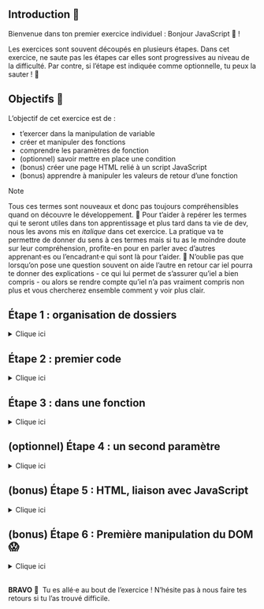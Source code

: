 ## Introduction 📝

Bienvenue dans ton premier exercice individuel : Bonjour JavaScript 👋 !

Les exercices sont souvent découpés en plusieurs étapes. Dans cet exercice, ne saute pas les étapes car elles sont progressives au niveau de la difficulté. 
Par contre, si l’étape est indiquée comme optionnelle, tu peux la sauter ! 🐑

## Objectifs 🎯

L’objectif de cet exercice est de :

- t’exercer dans la manipulation de variable
- créer et manipuler des fonctions
- comprendre les paramètres de fonction
- (optionnel) savoir mettre en place une condition
- (bonus) créer une page HTML relié à un script JavaScript
- (bonus) apprendre à manipuler les valeurs de retour d’une fonction

> [!NOTE]
> Tous ces termes sont nouveaux et donc pas toujours compréhensibles quand on découvre le développement. 🤔
> Pour t’aider à repérer les termes qui te seront utiles dans ton apprentissage et plus tard dans ta vie de dev, nous les avons mis en *italique* dans cet exercice.
> La pratique va te permettre de donner du sens à ces termes mais si tu as le moindre doute sur leur compréhension, profite-en pour en parler avec d’autres apprenant·es ou l’encadrant·e qui sont là pour t’aider. 🙋
> N’oublie pas que lorsqu’on pose une question souvent on aide l’autre en retour car iel pourra te donner des explications - ce qui lui permet de s’assurer qu’iel a bien compris - ou alors se rendre compte qu’iel n’a pas vraiment compris non plus et vous chercherez ensemble comment y voir plus clair.

## Étape 1 : organisation de dossiers
<details>
  <summary>Clique ici</summary>

  1. Crée un dossier `exercices_individuels/` dans le dossier ADA que tu as déjà dû créer lors de la rentrée. <br />
  Si ce n’est pas le cas, n’hésitez pas à solliciter un·e encadrante pour te guider ou un·e camarade de promotion 😊
  2. Dans ce dossier `exercices_individuels/`, crée un dossier `bonjour_javascript/`
  3. Dans ce dossier `bonjour_javascript/`, crée un fichier **`script.js`**

</details>

## Étape 2 : premier code
<details>
  <summary>Clique ici</summary>

  Ouvrir le fichier `script.js` avec ton éditeur de code (VS Code) et commençons à coder !
  1. Crée une variable `message` dans lequel on va stocker le message : `Bonjour !`
  2. Affiche le message dans ta console. Tu devrais avoir le message “Bonjour !” qui apparaît.
  3. Crée une seconde variable firstname dans lequel on va stocker un prénom. Exemple : Beyonce
  4. Utilise la variable `firstname` dans `message` pour obtenir l’affichage du message : `Bonjour Beyonce !` <br /> Attention, ici il s’agit bien de modifier la variable `message`et non le `console.log()`

</details>



## Étape 3 : dans une fonction
<details>
  <summary>Clique ici</summary>

  1. *Encapsule* ton code précédent dans une fonction nommée `sayHello()`
  2. Appelle la fonction `sayHello()` dans ton code pour t’assurer que tout continue de fonctionner. <br /> Tu devrais toujours avoir le message `Bonjour Beyonce !` qui s’affiche dans la console.
  3. Déplace la variable `firstname` pour qu’elle devienne un *paramètre* de la fonction `sayHello()`
  4. Exécute ton code. Tu devrais obtenir dans ta console `Bonjour undefined !` 🤔
  5. Corrige l’*appel de fonction* pour retrouver de nouveau le message `Bonjour Beyonce !`

</details>

## (optionnel) Étape 4 : un second paramètre
<details>
  <summary>Clique ici</summary>

  1. Ajoute un second paramètre `hour` à la fonction `sayHello()`
  2. Ajoute une condition dans ta fonction pour que lorsque `hour` est supérieur ou égal à 18H, on dise `Bonsoir` plutôt que `Bonjour` dans le message
  
  Voici quelques tests que tu peux faire :

  ```jsx
  sayHello(`Beyonce`, 11);
  sayHello(`Beyonce`, 18);
  sayHello(`Beyonce`, 17);
  ```

  Tu devrais voir afficher :
  
  ```jsx
  Bonjour Beyonce !
  Bonsoir Beyonce !
  Bonjour Beyonce !
  ```

</details>

## (bonus) Étape 5 : HTML, liaison avec JavaScript
<details>
  <summary>Clique ici</summary>

  1. Ajouter dans le dossier de l’exercice, un fichier **`index.html`**
  2. Avec VS Code, tape la touche `!` (point d’exclamation) dans le fichier `index.html` et valide en appuyant sur la touche `Entrée` <br /> Les balises de base d’une page web devraient s’afficher. Si ce n’est pas le cas, n’hésite pas à te référer auprès d’un·e encadrant·e ou d’un·e autre apprenant·e.
  3.  Fais le lien entre ton fichier JavaScript et HTML en ajoutant une ligne entre les deux balises `<body></body>` : <br />
  ```html
  <script src="script.js"></script>
  ```
  4. Ajouter une titre sur ta page, au dessus des balises `<script>` <br />
  ```html
  <h1>Premier exercice individuel</h1>
  ```
  5. Lance et test ta page en appuyant sur `Go Live` en bas de ton VS Code. <br />
  Si tu n’as pas ce bouton, vérifie que tu as bien installé l’extension `Live Server` sur ton VS Code. <br />
  Tu devrais apercevoir le message `Premier exercice individuel` sur ta page.
  6. Clique droit et inspecte ton site, tu devrais apercevoir ton message `Bonjour Beyonce !` dans la console 😬 <br />
  <details>
  <summary>Clique ici, si tu cherches où se trouve la console</summary>

  ![demo_etape_5](images/01_demo_etape_5.gif)

  </details>
  
</details>

## (bonus) Étape 6 : Première manipulation du DOM 😱
<details>
  <summary>Clique ici</summary>
  
  Cette étape peut te paraître assez challenge. N’hésite pas à aller explorer avec d’autres apprenantes la manipulation du [DOM](https://www.w3schools.com/js/js_htmldom.asp) (Document Object Model) pour t’aider.
  1. Dans ton fichier `script.js`, remplace le `console.log()` par la ligne suivante : <br />
  ```jsx
  document.querySelector('h1').innerText = message;
  ```
  Rafraîchis ta page, tu devrais avoir le message `Bonjour Beyonce !` qui s’affiche à la place du titre `Premier exercice individuel`
  
  2. Dans ton fichier `script.js`, ajoute au tout début du fichier la fonction `prompt()` [(documentation)](https://developer.mozilla.org/fr/docs/Web/API/Window/prompt)<br />
  Cette fonction retourne la valeur saisie dans le formulaire. <br />
  Ici nous souhaitons récupérer le prénom pour personnaliser le titre en fonction du prénom saisi.

  > Attention, n’hésite pas à fermer ta fenêtre et la relancer car avec `prompt()`, la page ne se rafraîchit pas lorsque la pop-up n’est pas fermée.
  
  3. Récupère donc la *valeur retournée* par la fonction `prompt()` dans une variable que tu pourras de nouveau réutiliser dans l’appel de ta fonction `sayHello()`<br />
  Tu devrais dorénavant avoir le titre qui change en fonction du prénom saisi dans le prompt 👀<br />
  <details>
  <summary>Clique ici, pour une petite démo de l'attendu</summary>

  ![demo_etape_6](images/01_demo_etape_6.gif)

  </details>
  
</details>
<br/>

**BRAVO** 🎉 
Tu es allé·e au bout de l’exercice ! N’hésite pas à nous faire tes retours si tu l’as trouvé difficile.
